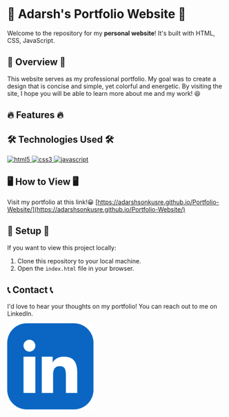# 🌟 Adarsh's Portfolio Website 🌟

Welcome to the repository for my **personal website**! It's built with HTML, CSS, JavaScript. 

## 🚀 Overview 🚀

This website serves as my professional portfolio. My goal was to create a design that is concise and simple, yet colorful and energetic. By visiting the site, I hope you will be able to learn more about me and my work! 😆

## 🔥 Features 🔥


## 🛠 Technologies Used 🛠

  <a href="https://www.w3.org/html/" target="_blank"> 
    <img src="https://img.shields.io/badge/HTML5-E34F26?style=for-the-badge&logo=html5&logoColor=white" alt="html5" /> 
  </a> 
  <a href="https://www.w3schools.com/css/" target="_blank"> 
    <img src="https://img.shields.io/badge/CSS3-1572B6?style=for-the-badge&logo=css3&logoColor=white" alt="css3" /> 
  </a> 
  <a href="https://developer.mozilla.org/en-US/docs/Web/JavaScript" target="_blank"> 
    <img src="https://img.shields.io/badge/JavaScript-F7DF1E?style=for-the-badge&logo=javascript&logoColor=black" alt="javascript" /> 
  </a> 

## 🖥 How to View 🖥

Visit my portfolio at this link!😀 [https://adarshsonkusre.github.io/Portfolio-Website/](https://adarshsonkusre.github.io/Portfolio-Website/)

## 💼 Setup 💼

If you want to view this project locally:

1. Clone this repository to your local machine.
2. Open the `index.html` file in your browser.

## 📞 Contact 📞

I'd love to hear your thoughts on my portfolio! You can reach out to me on LinkedIn.
          
<a href="https://www.linkedin.com/in/adarsh-sonkusre-a3b4bb293/a" target="_blank">
    <img src="./img/linkedin.png" alt="LinkedIN" style="width: 200px; height: auto;">
</a>



